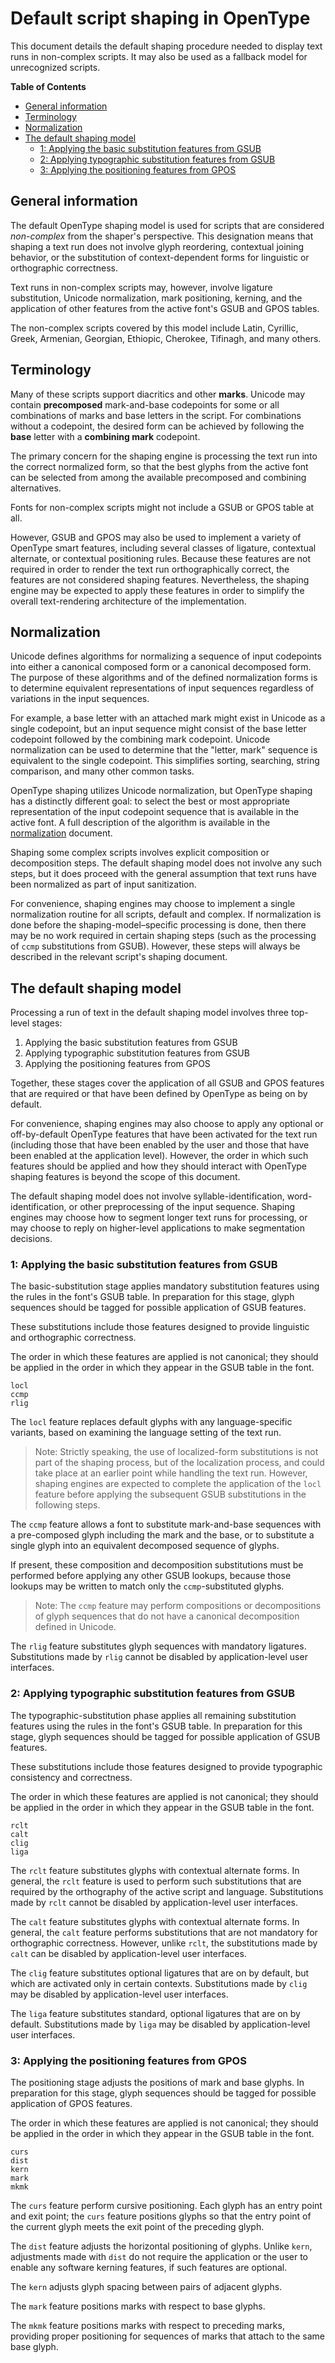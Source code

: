 # Default script shaping in OpenType #

This document details the default shaping procedure needed to display
text runs in non-complex scripts. It may also be used as a fallback
model for unrecognized scripts.


**Table of Contents**

  - [General information](#general-information)
  - [Terminology](#terminology)
  - [Normalization](#normalization)
  - [The default shaping model](#the-default-shaping-model)
      - [1: Applying the basic substitution features from GSUB](#1-applying-the-basic-substitution-features-from-gsub)
	  - [2: Applying typographic substitution features from GSUB](#2-applying-typographic-substitution-features-from-gsub)
	  - [3: Applying the positioning features from GPOS](#3-applying-the-positioning-features-from-gpos)
  
  
  
## General information ##

The default OpenType shaping model is used for scripts that are
considered _non-complex_ from the shaper's perspective. This
designation means that shaping a text run does not involve glyph
reordering, contextual joining behavior, or the substitution of
context-dependent forms for linguistic or orthographic correctness.

Text runs in non-complex scripts may, however, involve ligature
substitution, Unicode normalization, mark positioning, kerning, and
the application of other features from the active font's <abbr>GSUB</abbr> and GPOS
tables.

The non-complex scripts covered by this model include Latin, Cyrillic,
Greek, Armenian, Georgian, Ethiopic, Cherokee, Tifinagh, and many others.


## Terminology ##

Many of these scripts support diacritics and other **marks**. Unicode may
contain **precomposed** mark-and-base codepoints for some or all
combinations of marks and base letters in the script. For combinations
without a codepoint, the desired form can be achieved by following the
**base** letter with a **combining mark** codepoint. 

The primary concern for the shaping engine is processing the text run into
the correct normalized form, so that the best glyphs from the active
font can be selected from among the available precomposed and
combining alternatives.

Fonts for non-complex scripts might not include a <abbr>GSUB</abbr> or GPOS table
at all. 

However, <abbr>GSUB</abbr> and GPOS may also be used to implement a variety of
OpenType smart features, including several classes of ligature,
contextual alternate, or contextual positioning rules. Because these
features are not required in order to render the text run
orthographically correct, the features are not considered shaping
features. Nevertheless, the shaping engine may be expected to apply
these features in order to simplify the overall text-rendering
architecture of the implementation.

## Normalization ##

Unicode defines algorithms for normalizing a sequence of input
codepoints into either a canonical composed form or a canonical
decomposed form. The purpose of these algorithms and of the defined
normalization forms is to determine equivalent representations of input
sequences regardless of variations in the input sequences.

For example, a base letter with an attached mark might exist in
Unicode as a single codepoint, but an input sequence might consist of
the base letter codepoint followed by the combining mark
codepoint. Unicode normalization can be used to determine that the
"letter, mark" sequence is equivalent to the single codepoint. This
simplifies sorting, searching, string comparison, and many other common
tasks.

OpenType shaping utilizes Unicode normalization, but OpenType
shaping has a distinctly different goal: to select the best or most
appropriate representation of the input codepoint sequence that is
available in the active font. A full description of the algorithm is
available in the [normalization](opentype-shaping-normalization.md) document. 

Shaping some complex scripts involves explicit composition or
decomposition steps. The default shaping model does not involve any
such steps, but it does proceed with the general assumption that text
runs have been normalized as part of input sanitization. 

For convenience, shaping engines may choose to implement a single
normalization routine for all scripts, default and complex. If
normalization is done before the shaping-model–specific processing is
done, then there may be no work required in certain shaping steps
(such as the processing of `ccmp` substitutions from <abbr>GSUB</abbr>). However,
these steps will always be described in the relevant script's shaping
document. 


## The default shaping model ##

Processing a run of text in the default shaping model involves three
top-level stages:

1. Applying the basic substitution features from <abbr>GSUB</abbr>
2. Applying typographic substitution features from <abbr>GSUB</abbr>
3. Applying the positioning features from GPOS

Together, these stages cover the application of all <abbr>GSUB</abbr> and GPOS
features that are required or that have been defined by OpenType as
being on by default.

For convenience, shaping engines may also choose to apply any optional
or off-by-default OpenType features that have been activated for the
text run (including those that have been
enabled by the user and those that have been enabled at the
application level). However, the order in which such features should
be applied and how they should interact with OpenType shaping features
is beyond the scope of this document.

The default shaping model does not involve syllable-identification,
word-identification, or other preprocessing of the input
sequence. Shaping engines may choose how to segment longer text runs
for processing, or may choose to reply on higher-level applications to
make segmentation decisions.


### 1: Applying the basic substitution features from GSUB ###

The basic-substitution stage applies mandatory substitution features
using the rules in the font's <abbr>GSUB</abbr> table. In preparation for this
stage, glyph sequences should be tagged for possible application 
of <abbr>GSUB</abbr> features.

These substitutions include those features designed to provide
linguistic and orthographic correctness.

The order in which these features are applied is not canonical; they
should be applied in the order in which they appear in the <abbr>GSUB</abbr> table
in the font.

	locl
	ccmp
	rlig
	
The `locl` feature replaces default glyphs with any language-specific
variants, based on examining the language setting of the text run.

> Note: Strictly speaking, the use of localized-form substitutions is
> not part of the shaping process, but of the localization process,
> and could take place at an earlier point while handling the text
> run. However, shaping engines are expected to complete the
> application of the `locl` feature before applying the subsequent
> <abbr>GSUB</abbr> substitutions in the following steps.

The `ccmp` feature allows a font to substitute mark-and-base sequences
with a pre-composed glyph including the mark and the base, or to
substitute a single glyph into an equivalent decomposed sequence of
glyphs. 

If present, these composition and decomposition substitutions must be
performed before applying any other <abbr>GSUB</abbr> lookups, because
those lookups may be written to match only the `ccmp`-substituted
glyphs.

> Note: The `ccmp` feature may perform compositions or decompositions
> of glyph sequences that do not have a canonical decomposition
> defined in Unicode. 

The `rlig` feature substitutes glyph sequences with mandatory
ligatures. Substitutions made by `rlig` cannot be disabled by
application-level user interfaces.


### 2: Applying typographic substitution features from GSUB ###

The typographic-substitution phase applies all remaining substitution
features using the rules in the font's <abbr>GSUB</abbr> table. In preparation for
this stage, glyph sequences should be tagged for possible application 
of <abbr>GSUB</abbr> features.

These substitutions include those features designed to provide
typographic consistency and correctness.

The order in which these features are applied is not canonical; they
should be applied in the order in which they appear in the <abbr>GSUB</abbr> table
in the font.


	rclt
	calt
	clig
	liga
	

The `rclt` feature substitutes glyphs with contextual alternate
forms. In general, the `rclt` feature is used to perform such
substitutions that are required by the orthography of the active
script and language. Substitutions made by `rclt` cannot be disabled
by application-level user interfaces.

The `calt` feature substitutes glyphs with contextual alternate
forms. In general, the `calt` feature performs substitutions that are
not mandatory for orthographic correctness. However, unlike `rclt`,
the substitutions made by `calt` can be disabled by application-level
user interfaces.

The `clig` feature substitutes optional ligatures that are on by
default, but which are activated only in certain
contexts. Substitutions made by `clig` may be disabled by
application-level user interfaces. 

The `liga` feature substitutes standard, optional ligatures that are on
by default. Substitutions made by `liga` may be disabled by
application-level user interfaces.


### 3: Applying the positioning features from GPOS ###

The positioning stage adjusts the positions of mark and base
glyphs. In preparation for this stage, glyph sequences should be
tagged for possible application of GPOS features.

The order in which these features are applied is not canonical; they
should be applied in the order in which they appear in the <abbr>GSUB</abbr> table
in the font.


	curs
	dist
	kern
	mark
	mkmk

The `curs` feature perform cursive positioning. Each glyph has an
entry point and exit point; the `curs` feature positions glyphs so
that the entry point of the current glyph meets the exit point of the
preceding glyph.

The `dist` feature adjusts the horizontal positioning of
glyphs. Unlike `kern`, adjustments made with `dist` do not require the
application or the user to enable any software kerning features, if
such features are optional.

The `kern` adjusts glyph spacing between pairs of adjacent glyphs.

The `mark` feature positions marks with respect to base glyphs.

The `mkmk` feature positions marks with respect to preceding marks,
providing proper positioning for sequences of marks that attach to the
same base glyph.

<!---
collect features
override features
data create
data destroy
preprocess text
postprocess glyphs
normalization mode default
decompose
compose
setup masks
disable otl
reorder marks
zero width marks by gdef late
fallback position
--->
